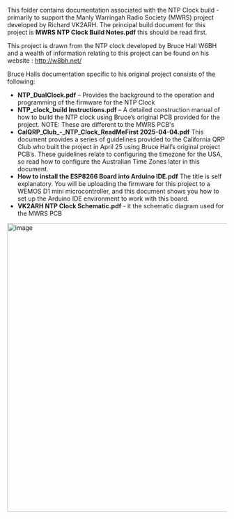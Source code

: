 This folder contains documentation associated with the NTP Clock build - primarily to support the Manly Warringah Radio Society (MWRS) project developed by Richard VK2ARH. The principal build document for this project is **MWRS NTP Clock Build Notes.pdf** this should be read first.

This project is drawn from the NTP clock developed by Bruce Hall W6BH and a wealth of information relating to this project can be found on his website : http://w8bh.net/

Bruce Halls documentation specific to his original project consists of the following:
-  **NTP_DualClock.pdf** – Provides the background to the operation and programming of the firmware for the NTP Clock
-  **NTP_clock_build Instructions.pdf** – A detailed construction manual of how to build the NTP clock using Bruce’s original PCB provided for the project. NOTE: These are different to the MWRS PCB's
-  **CalQRP_Club_-_NTP_Clock_ReadMeFirst 2025-04-04.pdf** This document provides a series of guidelines provided to the California QRP Club who built the project in April 25 using Bruce Hall’s original project PCB’s. These guidelines relate to configuring the timezone for the USA, so read how to configure the Australian Time Zones later in this document.
-  **How to install the ESP8266 Board into Arduino IDE.pdf** The title is self explanatory. You will be uploading the firmware for this project to a WEMOS D1 mini microcontroller, and this document shows you how to set up the Arduino IDE environment to work with this board.
-  **VK2ARH NTP Clock Schematic.pdf** - it the schematic diagram used for the MWRS PCB

<img width="1062" height="663" alt="image" src="https://github.com/user-attachments/assets/bef09894-5b69-46a3-b74c-ee0a86f944e1" />
